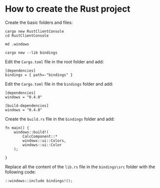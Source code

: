 # How to create the Rust project

Create the basic folders and files:
```
cargo new RustClientConsole
cd RustClientConsole

md .windows

cargo new --lib bindings
```

Edit the `Cargo.toml` file in the root folder and add:

```
[dependencies]
bindings = { path=-"bindings" }
``` 

Edit the `Cargo.toml` file in the `bindings` folder and add:
```
[dependencies]
windows = "0.4.0"

[build-dependencies]
windows = "0.4.0"
```

Create the `build.rs` file in the `bindings` folder and add:
```
fn main() {
    windows::build!(
        CalcComponent::*
        windows::ui::Colors,
        windows::ui::Color
    );

}
```

Replace all the content of the `lib.rs` file in the `bindings\src` folder with the following code:
```
::windows::include bindings!();
```

